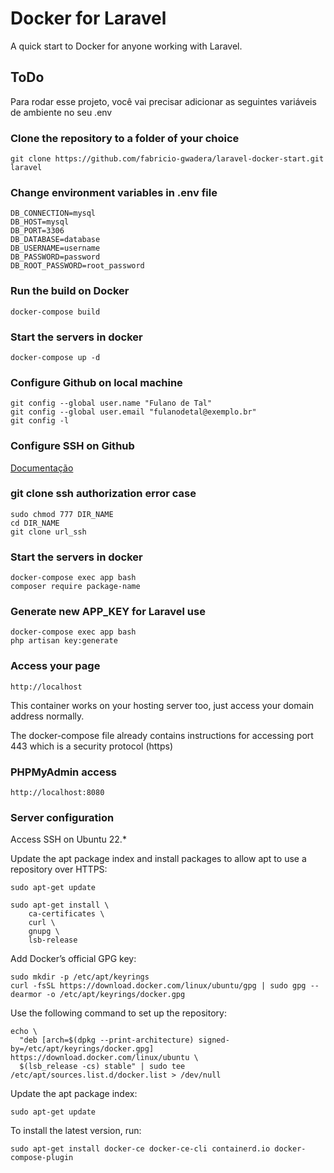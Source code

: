 
# Docker for Laravel

A quick start to Docker for anyone working with Laravel.



## ToDo

Para rodar esse projeto, você vai precisar adicionar as seguintes variáveis de ambiente no seu .env

### Clone the repository to a folder of your choice

`git clone https://github.com/fabricio-gwadera/laravel-docker-start.git laravel`

### Change environment variables in .env file

```
DB_CONNECTION=mysql
DB_HOST=mysql
DB_PORT=3306
DB_DATABASE=database
DB_USERNAME=username
DB_PASSWORD=password
DB_ROOT_PASSWORD=root_password
```

### Run the build on Docker

`docker-compose build`

### Start the servers in docker

`docker-compose up -d`

### Configure Github on local machine
```
git config --global user.name "Fulano de Tal"
git config --global user.email "fulanodetal@exemplo.br"
git config -l
```
### Configure SSH on Github 
 <a rel="Documentação" href="https://docs.github.com/pt/authentication/connecting-to-github-with-ssh/about-ssh">Documentação</a>
 
### git clone ssh authorization error case
```
sudo chmod 777 DIR_NAME
cd DIR_NAME
git clone url_ssh
```

### Start the servers in docker

```
docker-compose exec app bash
composer require package-name
```

### Generate new APP_KEY for Laravel use
```
docker-compose exec app bash
php artisan key:generate
```

### Access your page

`http://localhost`

This container works on your hosting server too, just access your domain address normally.

The docker-compose file already contains instructions for accessing port 443 which is a security protocol (https)

### PHPMyAdmin access
`http://localhost:8080`

### Server configuration

Access SSH on Ubuntu 22.*

Update the apt package index and install packages to allow apt to use a repository over HTTPS:

`sudo apt-get update`

```
sudo apt-get install \
    ca-certificates \
    curl \
    gnupg \
    lsb-release
```

Add Docker’s official GPG key:

```
sudo mkdir -p /etc/apt/keyrings
curl -fsSL https://download.docker.com/linux/ubuntu/gpg | sudo gpg --dearmor -o /etc/apt/keyrings/docker.gpg
```

Use the following command to set up the repository:

```
echo \
  "deb [arch=$(dpkg --print-architecture) signed-by=/etc/apt/keyrings/docker.gpg] https://download.docker.com/linux/ubuntu \
  $(lsb_release -cs) stable" | sudo tee /etc/apt/sources.list.d/docker.list > /dev/null
```

Update the apt package index:

`sudo apt-get update`

To install the latest version, run:

`sudo apt-get install docker-ce docker-ce-cli containerd.io docker-compose-plugin`
